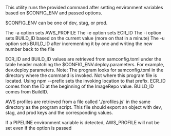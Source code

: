 This utility runs the provided command after setting environment variables based on $CONFIG_ENV and passed options.

$CONFIG_ENV can be one of dev, stag, or prod.

The -a option sets AWS_PROFILE
The -e option sets ECR_ID
The -i option sets BUILD_ID based on the current value (more on that in a minute)
The -u option sets BUILD_ID after incrementing it by one and writing the new number back to the file

ECR_ID and BUILD_ID values are retrieved from samconfig.toml under the table header matching the $CONFIG_ENV.deploy.parameters. For example, dev.deploy.parameters.
Note: The program looks for samconfig.toml in the directory where the command is invoked. Not where this program file is located. Using npm --prefix sets the invoking location to that prefix.
ECR_ID comes from the ID at the beginning of the ImageRepo value.
BUILD_ID comes from BuildID.

AWS profiles are retrieved from a file called './profiles.js' in the same directory as the program script. This file should export an object with dev, stag, and prod keys and the corresponding values.

If a PIPELINE environment variable is detected, AWS_PROFILE will not be set even if the option is passed
